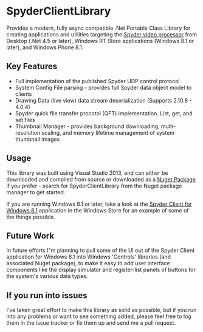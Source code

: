 # SpyderClientLibrary

Provides a modern, fully async compatible .Net Portable Class Library for creating applications and utilities targeting the 
[Spyder video processor](http://www.vistasystems.net/video-processors-and-matrix-switchers/video-processors/pages/default.aspx) 
from Desktop (.Net 4.5 or later), Windows RT Store applications (Windows 8.1 or later), and Windows Phone 8.1.

Key Features
-------------
* Full implementation of the published Spyder UDP control protocol
* System Config File parsing - provides full Spyder data object model to clients
* Drawing Data (live view) data stream deserialization (Supports 2.10.8 - 4.0.4)
* Spyder quick file transfer procotol (QFT) implementation. List, get, and set files
* Thumbnail Manager - provides background downloading, multi-resolution scaling, and memory lifetime management of system thumbnail images

Usage
-----

This library was built using Visual Studio 2013, and can either be downloaded and compiled from source or downloaded as a
[Nuget Package](https://www.nuget.org/packages/SpyderClientLibrary/) if you prefer - search for SpyderClientLibrary from 
the Nuget package manager to get started.

If you are running Windows 8.1 or later, take a look at the [Spyder Client for Windows 8.1](http://apps.microsoft.com/webpdp/app/6ae527ae-9f38-4f42-aea8-369c1e45ced9)
application in the Windows Store for an example of some of the things possible. 

Future Work
----------------------
In future efforts I"m planning to pull some of the UI out of the Spyder Client application for Windows 8.1 into Windows 
'Controls' libraries (and associated Nuget package), to make it easy to add user interface components like the display simulator 
and register-list panels of buttons for the system's various data types.


If you run into issues
----------------------
I've taken great effort to make this library as solid as possible, but if you run into any problems or want to see something added, 
please feel free to log them in the issue tracker or fix them up and send me a pull request.  

